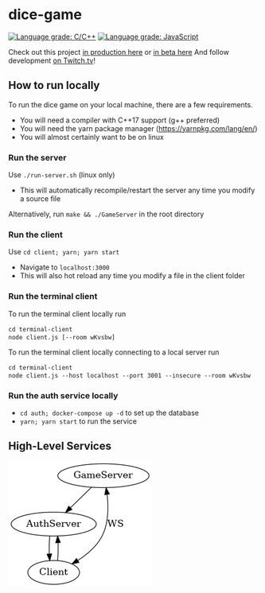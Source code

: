 # dice-game
[![Language grade: C/C++](https://img.shields.io/lgtm/grade/cpp/g/cgsdev0/rollycubes.svg?logo=lgtm&logoWidth=18)](https://lgtm.com/projects/g/cgsdev0/rollycubes/context:cpp)
[![Language grade: JavaScript](https://img.shields.io/lgtm/grade/javascript/g/cgsdev0/rollycubes.svg?logo=lgtm&logoWidth=18)](https://lgtm.com/projects/g/cgsdev0/rollycubes/context:javascript)

Check out this project [in production here](https://rollycubes.com/) or [in beta here](https://beta.rollycubes.com/)
And follow development [on Twitch.tv](https://twitch.tv/badcop_)!

## How to run locally

To run the dice game on your local machine, there are a few requirements.
* You will need a compiler with C++17 support (g++ preferred)
* You will need the yarn package manager (https://yarnpkg.com/lang/en/)
* You will almost certainly want to be on linux

### Run the server
Use `./run-server.sh` (linux only)
  - This will automatically recompile/restart the server any time you modify a source file

Alternatively, run `make && ./GameServer` in the root directory

### Run the client
Use `cd client; yarn; yarn start`
  - Navigate to `localhost:3000`
  - This will also hot reload any time you modify a file in the client folder

### Run the terminal client
To run the terminal client locally run
```
cd terminal-client
node client.js [--room wKvsbw]
```

To run the terminal client locally connecting to a local server run
```
cd terminal-client
node client.js --host localhost --port 3001 --insecure --room wKvsbw
```

### Run the auth service locally
- `cd auth; docker-compose up -d` to set up the database
- `yarn; yarn start` to run the service

## High-Level Services
![Service architecture graph](/docs/system-graph.png?raw=true "Service architecture graph")
